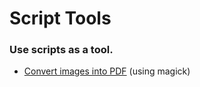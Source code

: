 # Script Tools

### Use scripts as a tool.

- [Convert images into PDF](./guide/image-to-pdf.md) (using magick)
